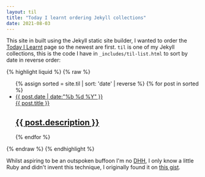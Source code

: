 ```yaml
---
layout: til
title: "Today I learnt ordering Jekyll collections"
date: 2021-08-03
---
```


This site in built using the Jekyll static site builder, I wanted to order the [Today I Learnt](/TIL) page so the newest are first. `til` is one of my Jekyll collections, this is the code I have in `_includes/til-list.html` to sort by date in reverse order:

{% highlight liquid %}
{% raw %}
<ul id="post-list">
    {% assign sorted = site.til | sort: 'date' | reverse %}
    {% for post in sorted %}
    <li>
        <a href='{{ post.url }}'><aside class="dates">{{ post.date | date:"%b %d %Y" }}</aside></a>
        <a href='{{ post.url }}'>{{ post.title }} <h2>{{ post.description }}</h2></a>
    </li>
    {% endfor %}
</ul>
{% endraw %}
{% endhighlight %}

Whilst aspiring to be an outspoken buffoon I'm no [DHH](https://twitter.com/dhh), I only know a little Ruby and didn't invent this technique, I originally found it on [this gist](https://gist.github.com/Phlow/1f27dfafdf2bbcc5c48e).